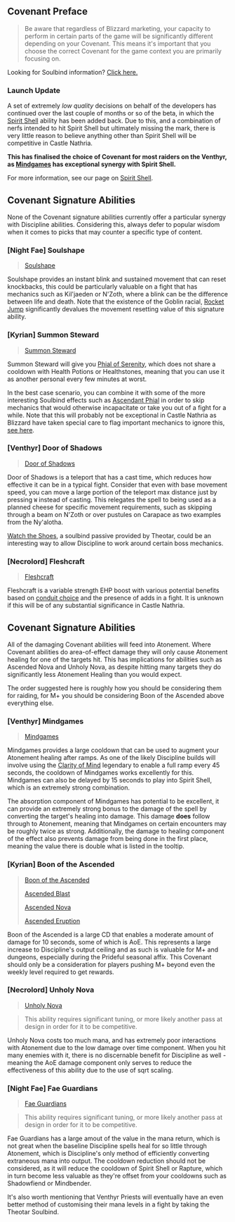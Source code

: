## Covenant Preface

> Be aware that regardless of Blizzard marketing, your capacity to perform in certain parts of the game will be significantly different depending on your Covenant. This means it's important that you choose the correct Covenant for the game context you are primarily focusing on.

Looking for Soulbind information? [Click here.](soulbinds.md)


### Launch Update
A set of extremely _low quality_ decisions on behalf of the developers has continued over the last couple of months or so of the beta, in which the [Spirit Shell](https://shadowlands.wowhead.com/spell=109964/spirit-shell) ability has been added back. Due to this, and a combination of nerfs intended to hit Spirit Shell but ultimately missing the mark, there is very little reason to believe anything other than Spirit Shell will be competitive in Castle Nathria.

**This has finalised the choice of Covenant for most raiders on the Venthyr, as [Mindgames](#venthyr-mindgames) has exceptional synergy with Spirit Shell.**

For more information, see our page on [Spirit Shell](spirit-shell.md).

## Covenant Signature Abilities

None of the Covenant signature abilities currently offer a particular synergy with Discipline abilities. Considering this, always defer to popular wisdom when it comes to picks that may counter a specific type of content.

### [Night Fae] Soulshape

> [Soulshape](https://shadowlands.wowhead.com/spell=310143/soulshape)

Soulshape provides an instant blink and sustained movement that can reset knockbacks, this could be particularly valuable on a fight that has mechanics such as Kil'jaeden or N'Zoth, where a blink can be the difference between life and death. Note that the existence of the Goblin racial, [Rocket Jump](https://www.wowhead.com/spell=69070/rocket-jump) significantly devalues the movement resetting value of this signature ability.

### [Kyrian] Summon Steward

> [Summon Steward](https://shadowlands.wowhead.com/spell=324739)

Summon Steward will give you [Phial of Serenity](https://shadowlands.wowhead.com/item=177278/phial-of-serenity), which does not share a cooldown with Health Potions or Healthstones, meaning that you can use it as another personal every few minutes at worst.

In the best case scenario, you can combine it with some of the more interesting Soulbind effects such as [Ascendant Phial](https://shadowlands.wowhead.com/spell=329776/ascendant-phial) in order to skip mechanics that would otherwise incapacitate or take you out of a fight for a while. Note that this will probably not be exceptional in Castle Nathria as Blizzard have taken special care to flag important mechanics to ignore this, [see here](https://www.wowhead.com/news=318905.3/dwarf-stoneform-and-kyrian-phial-no-longer-removes-some-castle-nathria-bleeds).

### [Venthyr] Door of Shadows

> [Door of Shadows](https://shadowlands.wowhead.com/spell=300728/door-of-shadows)

Door of Shadows is a teleport that has a cast time, which reduces how effective it can be in a typical fight. Consider that even with base movement speed, you can move a large portion of the teleport max distance just by pressing `W` instead of casting. This relegates the spell to being used as a planned cheese for specific movement requirements, such as skipping through a beam on N'Zoth or over pustules on Carapace as two examples from the Ny'alotha.

[Watch the Shoes](https://shadowlands.wowhead.com/spell=336140/watch-the-shoes), a soulbind passive provided by Theotar, could be an interesting way to allow Discipline to work around certain boss mechanics.

### [Necrolord] Fleshcraft

> [Fleshcraft](https://shadowlands.wowhead.com/spell=324631/fleshcraft)

Fleshcraft is a variable strength EHP boost with various potential benefits based on [conduit choice](https://shadowlands.wowhead.com/spell=323074/volatile-solvent) and the presence of adds in a fight. It is unknown if this will be of any substantial significance in Castle Nathria.

## Covenant Signature Abilities

All of the damaging Covenant abilities will feed into Atonement. Where Covenant abilities do area-of-effect damage they will only cause Atonement healing for one of the targets hit. This has implications for abilities such as Ascended Nova and Unholy Nova, as despite hitting many targets they do significantly less Atonement Healing than you would expect.

The order suggested here is roughly how you should be considering them for raiding, for M+ you should be considering Boon of the Ascended above everything else.

### [Venthyr] Mindgames

> [Mindgames](https://shadowlands.wowhead.com/spell=323673/mindgames)

Mindgames provides a large cooldown that can be used to augment your Atonement healing after ramps. As one of the likely Discipline builds will involve using the [Clarity of Mind](https://shadowlands.wowhead.com/spell=336067/clarity-of-mind) legendary to enable a full ramp every 45 seconds, the cooldown of Mindgames works excellently for this. Mindgames can also be delayed by 15 seconds to play into Spirit Shell, which is an extremely strong combination.

The absorption component of Mindgames has potential to be excellent, it can provide an extremely strong bonus to the damage of the spell by converting the target's healing into damage. This damage **does** follow through to Atonement, meaning that Mindgames on certain encounters may be roughly twice as strong. Additionally, the damage to healing component of the effect also prevents damage from being done in the first place, meaning the value there is double what is listed in the tooltip.

### [Kyrian] Boon of the Ascended

> [Boon of the Ascended](https://shadowlands.wowhead.com/spell=325013/boon-of-the-ascended)
>
> [Ascended Blast](https://shadowlands.wowhead.com/spell=325315/ascended-blast)
>
> [Ascended Nova](https://shadowlands.wowhead.com/spell=325020/ascended-nova)
>
> [Ascended Eruption](https://shadowlands.wowhead.com/spell=325326/ascended-eruption)

Boon of the Ascended is a large CD that enables a moderate amount of damage for 10 seconds, some of which is AoE. This represents a large increase to Discipline's output ceiling and as such is valuable for M+ and dungeons, especially during the Prideful seasonal affix. This Covenant should only be a consideration for players pushing M+ beyond even the weekly level required to get rewards.

### [Necrolord] Unholy Nova

> [Unholy Nova](https://shadowlands.wowhead.com/spell=324724/unholy-nova)

> This ability requires significant tuning, or more likely another pass at design in order for it to be competitive.

Unholy Nova costs too much mana, and has extremely poor interactions with Atonement due to the low damage over time component. When you hit many enemies with it, there is no discernable benefit for Discipline as well - meaning the AoE damage component only serves to reduce the effectiveness of this ability due to the use of sqrt scaling. 

### [Night Fae] Fae Guardians

> [Fae Guardians](https://shadowlands.wowhead.com/spell=327661/fae-guardians)

> This ability requires significant tuning, or more likely another pass at design in order for it to be competitive.

Fae Guardians has a large amout of the value in the mana return, which is not great when the baseline Discipline spells heal for so little through Atonement, which is Discipline's only method of efficiently converting extraneous mana into output. The cooldown reduction should not be considered, as it will reduce the cooldown of Spirit Shell or Rapture, which in turn become less valuable as they're offset from your cooldowns such as Shadowfiend or Mindbender.

It's also worth mentioning that Venthyr Priests will eventually have an even better method of customising their mana levels in a fight by taking the Theotar Soulbind.